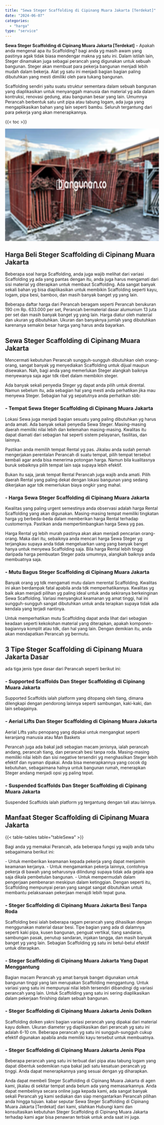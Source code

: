 ```yaml
---
title: "Sewa Steger Scaffolding di Cipinang Muara Jakarta [Terdekat]"
date: "2024-06-07"
categories: 
  - "harga"
type: "service"
---
```


**Sewa Steger Scaffolding di Cipinang Muara Jakarta \[Terdekat\]** – Apakah anda mengenal apa itu Scaffolding? bagi anda yg masih awam yang pastinya agak tidak biasa mendengar makna yg satu ini. Dalam istilah lain, Steger dinamakan juga sebagai perancah yang digunakan untuk sebuah bangunan. Steger akan membuat para pekerja bangunan menjadi lebih mudah dalam bekerja. Alat yg satu ini menjadi bagian bagian paling dibutuhkan yang mesti dimiliki oleh para tukang bangunan.

Scaffolding sendiri yaitu suatu struktur sementara dalam sebuah bangunan yang diaplikasikan untuk menyanggah manusia dan material yg ada dalam kontruksi, renovasi gedung, atau bangunan besar yang lain. Umumnya Perancah berbentuk satu unit pipa atau tabung logam, ada juga yang mengaplikasikan bahan yang lain seperti bambu. Seluruh tergantung dari para pekerja yang akan menerapkannya.

{{< toc >}}

![Sewa Steger Scaffolding di Cipinang Muara Jakarta [Terdekat]](/images/sewa-scaffolding-steger-22.png)

## Harga Beli Steger Scaffolding di Cipinang Muara Jakarta

Beberapa soal harga Scaffolding, anda juga wajib melihat dari variasi Scaffolding yg ada yang pantas dengan itu, anda juga harus mengamati dari sisi material yg diterapkan untuk membaut Scaffolding. Ada sangat banyak sekali bahan yg bisa diaplikasikan untuk membikin Scaffolding seperti kayu, logam, pipa besi, bamboo, dan masih banyak banget yg yang lain.

Beberapa daftar harga dari Perancah beragam seperti Perancah berukuran 190 cm Rp. 633.000 per set, Perancah bermaterial dasar alumunium 13 juta per set dan masih banyak banget yg yang lain. Harga diatur oleh material dan ukuran yg dibutuhkan. Ukuran dan banyaknya jumlah yang dibutuhkan karenanya semakin besar harga yang harus anda bayarkan.

## Sewa Steger Scaffolding di Cipinang Muara Jakarta

Mencermati kebutuhan Perancah sungguh-sungguh dibutuhkan oleh orang-orang, sangat banyak yg menyediakan Scaffolding untuk dijual maupun disewakan. Nah, bagi anda yang memerlukan Steger alangkah baiknya menyewanya saja agar tdk ribet dalam membikin steger.

Ada banyak sekali penyedia Steger yg dapat anda pilih untuk dirental. Namun sebelum itu, ada sebagian hal yang mesti anda perhatikan jika mau menyewa Steger. Sebagian hal yg sepatutnya anda perhatikan sbb:

### \- Tempat Sewa Steger Scaffolding di Cipinang Muara Jakarta

Lokasi Sewa juga menjadi bagian sesuatu yang paling dibutuhkan yg harus anda amati. Ada banyak sekali penyedia Sewa Steger. Masing-masing daerah memiliki nilai lebih dan kelemahan masing-masing. Kwalitas itu dapat diamati dari sebagian hal seperti sistem pelayanan, fasilitas, dan lainnya.

Pastikan anda memilih tempat Rental yg pas. Jikalau anda sudah pernah mengerjakan perentalan Perancah di suatu tempat, pilih tempat tersebut kembali agar anda bisa menerima potongan harga. Namun bila kualitasnya buruk sebaiknya pilih tempat lain saja supaya lebih efektif.

Bukan itu saja, jarak tempat Rental Perancah juga wajib anda amati. Pilih daerah Rental yang paling dekat dengan lokasi bangunan yang sedang dikerjakan agar tdk memerlukan biaya ongkir yang mahal.

### \- Harga Sewa Steger Scaffolding di Cipinang Muara Jakarta

Kwalitas yang paling urgent semestinya anda observasi adalah harga Rental Scaffolding yang akan digunakan. Masing-masing tempat memiliki tingkatan harga yg berbeda-beda dalam memberikan harga Rental terhadap customernya. Pastikan anda mempertimbangkan harga Sewa yg pas.

Harga Rental yg lebih murah pastinya akan akan menjadi pencarian orang-orang. Maka dari itu, sebaiknya anda mencari harga Sewa Steger yg terjangkau supaya anda tidak mengeluarkan uang yang banyak banget hanya untuk menyewa Scaffolding saja. Bila harga Rental lebih tinggi daripada harga pembuatan Steger pada umumnya, alangkah baiknya anda membuatnya saja.

### \- Mutu Bagus Steger Scaffolding di Cipinang Muara Jakarta

Banyak orang yg tdk mengamati mutu dalam merental Scaffolding. Kwalitas ini akan berdampak fatal apabila anda tdk memperhatikannya. Kwalitas yg baik akan menjadi pilihan yg paling ideal untuk anda sekiranya berkeinginan Sewa Scaffolding. Variasi menyangkut keamanan yg amat tinggi, hal ini sungguh-sungguh sangat dibutuhkan untuk anda terapkan supaya tidak ada kendala yang terjadi nantinya.

Untuk memperhatikan mutu Scaffolding dapat anda lihat dari sebagian keadaan seperti kekokohan material yang diterapkan, apakah komponen-bagiannya komplit atau tdk, dan hal yang lain. Dengan demikian itu, anda akan mendapatkan Perancah yg bermutu.

## 3 Tipe Steger Scaffolding di Cipinang Muara Jakarta Dasar

ada tiga jenis type dasar dari Perancah seperti berikut ini:

### \- Supported Scaffolds Dan Steger Scaffolding di Cipinang Muara Jakarta

Supported Scaffolds ialah platform yang ditopang oleh tiang, dimana dilengkapi dengan pendorong lainnya seperti sambungan, kaki-kaki, dan lain sebagainya.

### \- Aerial Lifts Dan Steger Scaffolding di Cipinang Muara Jakarta

Aerial Lifts yaitu penopang yang dipakai untuk mengangkat seperti keranjang manusia atau Man Baskets

Perancah juga ada bakal jadi sebagian macam jenisnya, ialah perancah andang, perancah tiang, dan perancah besi tanpa roda. Masing-masing memiliki nilai lebih dan sisi negative tersendiri yg menghasilkan Steger lebih efektif dan nyaman dipakai. Anda bisa menerapkannya yang cocok dg kebutuhan, sebagaimana halnya untuk bangunan rumah, menerapkan Steger andang menjadi opsi yg paling tepat.

### \- Suspended Scaffolds Dan Steger Scaffolding di Cipinang Muara Jakarta

Suspended Scaffolds ialah platform yg tergantung dengan tali atau lainnya.

## Manfaat Steger Scaffolding di Cipinang Muara Jakarta

{{< table-tables table="tableSewa" >}}

Bagi anda yg memakai Perancah, ada beberapa fungsi yg wajib anda tahu sebagaimana berikut ini:

\- Untuk memberikan keamanan kepada pekerja yang dapat menjamin keamanan kerjanya. - Untuk mengamankan pekerja lainnya, contohnya pekerja di bawah yang seharusnya dilindungi supaya tidak ada gejala apa saja dikala pembetulan bangunan. - Untuk mempermudah dalam pengerjaan pembenaran meskipun dalam ketinggian. Dengan seperti itu, Scaffolding mempunyai peran yang sangat sangat dibutuhkan untuk membantu pelaksanaan pekerjaan menajdi lebih tepat guna.

### \- Steger Scaffolding di Cipinang Muara Jakarta Besi Tanpa Roda

Scaffolding besi ialah beberapa ragam perancah yang dihasilkan dengan menggunakan material dasar besi. Tipe bagian yang ada di dalamnya seperti kaki pipa, kusen bangunan, penguat vertikal, tiang sandaran, sambungan pasak, penutup sandaran, injakan tangga, dan masih banyak banget yg yang lain. Sebagian Scaffolding yg satu ini betul-betul efektif untuk diterapkan.

### \- Steger Scaffolding di Cipinang Muara Jakarta Yang Dapat Menggantung

Bagian macam Perancah yg amat banyak banget digunakan untuk bangunan tinggi yang lain merupakan Scaffolding menggantung. Untuk variasi yang satu ini mempunyai nilai lebih tersendiri dibandingi dg variasi perancah yang lain. Untuk Scaffolding yang satu ini sering diaplikasikan dalam pekerjaan finishing dalam sebuah bangunan.

### \- Steger Scaffolding di Cipinang Muara Jakarta Jenis Dolken

Scaffolding dolken yakni bagian variasi perancah yang dipakai dari material kayu dolken. Ukuran diameter yg diaplikasikan dari perancah yg satu ini adalah 6-10 cm. Beberapa perancah yg satu ini sungguh-sungguh cukup efektif digunakan apabila anda memiliki kayu tersebut untuk membuatnya.

### \- Steger Scaffolding di Cipinang Muara Jakarta Jenis Pipa

Beberapa perancah yang satu ini terbuat dari pipa atau tabung logam yang dapat dibentuk sedemikian rupa bakal jadi satu kesatuan perancah yg tinggi. Anda dapat menerapkannya yang sesuai dengan yg diharapkan.

Anda dapat membeli Steger Scaffolding di Cipinang Muara Jakarta di agen kami, jikalau di sekitar tempat anda belum ada yang memasarkannya. Anda dapat membelinya secara online juga kepada kami, ada sangat banyak sekali Perancah yg kami sediakan dan siap mengantarkan Perancah pilihan anda hingga tujuan. kabar seputar Sewa Steger Scaffolding di Cipinang Muara Jakarta \[Terdekat\] dari kami, silahkan Hubungi kami dan konsultasikan kebutuhan Steger Scaffolding di Cipinang Muara Jakarta terhadap kami agar bisa penawran terbiak untuk anda saat ini juga.
